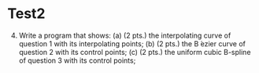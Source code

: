 # Test2
4. Write a program that shows:
(a) (2 pts.) the interpolating curve of question 1 with its interpolating points;
(b) (2 pts.) the B ́ezier curve of question 2 with its control points;
(c) (2 pts.) the uniform cubic B-spline of question 3 with its control points;
